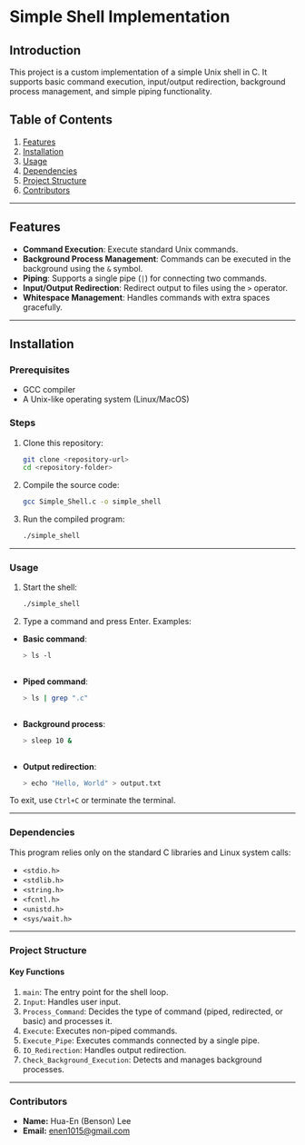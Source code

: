 # Simple Shell Implementation

## Introduction

This project is a custom implementation of a simple Unix shell in C. It supports basic command execution, input/output redirection, background process management, and simple piping functionality. 

## Table of Contents

1. [Features](#features)
2. [Installation](#installation)
3. [Usage](#usage)
4. [Dependencies](#dependencies)
5. [Project Structure](#project-structure)
6. [Contributors](#contributors)

---

## Features

- **Command Execution**: Execute standard Unix commands.
- **Background Process Management**: Commands can be executed in the background using the `&` symbol.
- **Piping**: Supports a single pipe (`|`) for connecting two commands.
- **Input/Output Redirection**: Redirect output to files using the `>` operator.
- **Whitespace Management**: Handles commands with extra spaces gracefully.

---

## Installation

### Prerequisites
- GCC compiler
- A Unix-like operating system (Linux/MacOS)

### Steps
1. Clone this repository:
   ```bash
   git clone <repository-url>
   cd <repository-folder>
   
2. Compile the source code:
   ```bash
   gcc Simple_Shell.c -o simple_shell
   
3. Run the compiled program:
   ```bash
   ./simple_shell
   
---

### Usage
1. Start the shell:
   ```bash
   ./simple_shell
   
2. Type a command and press Enter. Examples:

  - **Basic command**:
     ```bash
     > ls -l
  
  - **Piped command**:
     ```bash
     > ls | grep ".c"
   
  - **Background process**:
     ```bash
     > sleep 10 &
  
  - **Output redirection**:
     ```bash
     > echo "Hello, World" > output.txt
     
To exit, use ```Ctrl+C``` or terminate the terminal.

---

### Dependencies
This program relies only on the standard C libraries and Linux system calls:
- ```<stdio.h>```
- ```<stdlib.h>```
- ```<string.h>```
- ```<fcntl.h>```
- ```<unistd.h>```
- ```<sys/wait.h>```

---

### Project Structure
#### Key Functions
1. ```main```: The entry point for the shell loop.
2. ```Input```: Handles user input.
3. ```Process_Command```: Decides the type of command (piped, redirected, or basic) and processes it.
4. ```Execute```: Executes non-piped commands.
5. ```Execute_Pipe```: Executes commands connected by a single pipe.
6. ```IO_Redirection```: Handles output redirection.
7. ```Check_Background_Execution```: Detects and manages background processes.

---

### Contributors
- **Name:** Hua-En (Benson) Lee
- **Email:** enen1015@gmail.com




   
